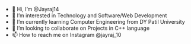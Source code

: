- 👋 Hi, I’m @Jayraj14
- 👀 I’m interested in Technology and Software/Web Development
- 🌱 I’m currently learning Computer Engineering from DY Patil University 
- 💞️ I’m looking to collaborate on Projects in C++ language
- 📫 How to reach me on Instagram @jayraj_10

<!---
Jayraj14/Jayraj14 is a ✨ special ✨ repository because its `README.md` (this file) appears on your GitHub profile.
You can click the Preview link to take a look at your changes.
--->

